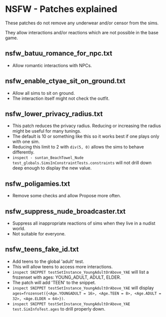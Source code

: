# NSFW - Patches explained

These patches do not remove any underwear and/or censor from the sims.

They allow interactions and/or reactions which are not possible in the base game.

## nsfw_batuu_romance_for_npc.txt
* Allow romantic interactions with NPCs.

## nsfw_enable_ctyae_sit_on_ground.txt
* Allow all sims to sit on ground.
* The interaction itself might not check the outfit.

## nsfw_lower_privacy_radius.txt
* This patch reduces the privacy radius. Reducing or increasing the radius might be useful for many tunings.
* The default is 10 or something like this so it works best if one plays only with one sim.
* Reducing this limit to 2 with `div(5, 0)` allows the sims to behave differently.
* `inspect - suntan_BeachTowel_Nude test_globals.SimsInConstraintTests.constraints` will not drill down deep enough to display the new value. 

## nsfw_poligamies.txt
* Remove some checks and allow Propose more often.

## nsfw_suppress_nude_broadcaster.txt
* Suppress all inappropriate reactions of sims when they live in a nudist world.
* Not suitable for everyone.

## nsfw_teens_fake_id.txt
* Add teens to the global 'adult' test. 
* This will allow teens to access more interactions.
* `inspect SNIPPET testSetInstance_YoungAdultOrAbove_YAE` will list a frozenset with ages: YOUNG_ADULT, ADULT, ELDER.
* The patch will add 'TEEN' to the snippet.
* `inspect SNIPPET testSetInstance_YoungAdultOrAbove_YAE` will display `ages=frozenset({<Age.YOUNGADULT = 16>, <Age.TEEN = 8>, <Age.ADULT = 32>, <Age.ELDER = 64>})`.
* `inspect SNIPPET testSetInstance_YoungAdultOrAbove_YAE test.SimInfoTest.ages` to drill properly down.

